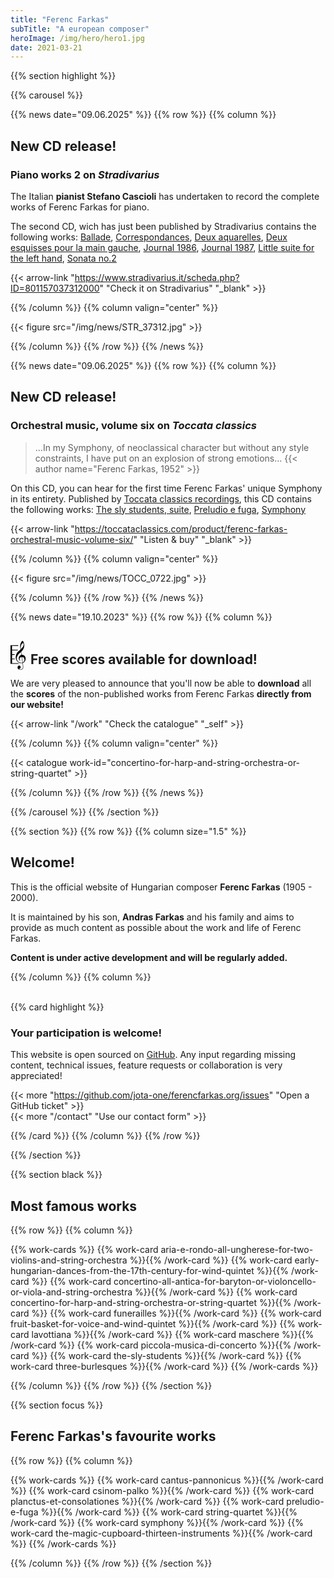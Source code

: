 ```yaml
---
title: "Ferenc Farkas"
subTitle: "A european composer"
heroImage: /img/hero/hero1.jpg
date: 2021-03-21
---
```


{{% section highlight %}}

{{% carousel %}}

{{% news date="09.06.2025" %}}
{{% row %}}
{{% column %}}

## New CD release!
### Piano works 2 on *Stradivarius*

The Italian **pianist Stefano Cascioli** has undertaken to record the complete
works of Ferenc Farkas for piano.

The second CD, wich has just been published by Stradivarius contains the following works:
[Ballade](/work/?r=ballade),
[Correspondances](/work/?r=correspondances),
[Deux aquarelles](/work/?r=deux-aquarelles),
[Deux esquisses pour la main gauche](/work/?r=deux-esquisses-pour-la-main-gauche),
[Journal 1986](/work/?r=journal-1986),
[Journal 1987](/work/?r=journal-1987),
[Little suite for the left hand](/work/?r=little-suite-for-the-left-hand),
[Sonata no.2](/work/?r=sonata-1-for-piano)

{{< arrow-link "https://www.stradivarius.it/scheda.php?ID=801157037312000" "Check it on Stradivarius" "_blank" >}}

{{% /column %}}
{{% column valign="center" %}}

{{< figure src="/img/news/STR_37312.jpg" >}}

{{% /column %}}
{{% /row %}}
{{% /news %}}

{{% news date="09.06.2025" %}}
{{% row %}}
{{% column %}}
## New CD release!
### Orchestral music, volume six on *Toccata classics*

> ...In my Symphony, of neoclassical character but without any style constraints,
> I have put on an explosion of strong emotions…
> {{< author name="Ferenc Farkas, 1952" >}}

On this CD, you can hear for the first time Ferenc Farkas' unique Symphony in its entirety.
Published by [Toccata classics recordings](https://toccataclassics.com),
this CD contains the following works:
[The sly students, suite](/work/?q=sly&showID&s=t.asc), [Preludio e fuga](/work/?r=preludio-e-fuga), [Symphony](/work/?r=symphony)

{{< arrow-link "https://toccataclassics.com/product/ferenc-farkas-orchestral-music-volume-six/" "Listen & buy" "_blank" >}}

{{% /column %}}
{{% column valign="center" %}}

{{< figure src="/img/news/TOCC_0722.jpg" >}}

{{% /column %}}
{{% /row %}}
{{% /news %}}

{{% news date="19.10.2023" %}}
{{% row %}}
{{% column %}}

## <svg width='27' height='48' viewBox='0 0 18 32' fill='black' style="margin: 0 0 -0.65rem"><path fill-rule='evenodd' clip-rule='evenodd' d='M11.6799 30.8562C10.8434 31.2382 10.0124 31.1622 9.12694 30.4997C9.24367 30.4392 9.34789 30.3864 9.44381 30.3381C9.65237 30.233 9.81938 30.1489 9.97794 30.0517C10.6649 29.6257 10.9699 28.9067 10.8099 28.1282C10.6759 27.4807 10.1004 26.9162 9.47844 26.8212C8.73844 26.7072 8.09244 27.0902 7.75794 27.8417C7.23944 28.9962 7.56294 30.3092 8.61744 30.8867C9.20894 31.2087 9.89244 31.4457 10.5509 31.4922C12.3809 31.6237 13.8149 30.0637 13.6424 28.2172C13.5694 27.0442 13.3364 25.2197 13.1799 24.0972C13.1799 24.0972 13.2994 24.0562 13.6664 23.8567C14.6754 23.3097 15.4109 22.4227 15.8334 21.2827C16.9409 18.2997 15.2019 15.4277 12.2474 15.3522C12.1739 15.3508 12.0999 15.3361 12.0159 15.3194C11.9772 15.3117 11.9363 15.3036 11.8924 15.2962L11.3969 12.1652C11.5845 12.0002 11.7678 11.8307 11.9469 11.6567C14.8714 8.75366 15.5269 4.93366 13.6049 1.18866C13.1579 0.316159 12.7074 0.283659 12.0729 1.03066C11.8962 1.23996 11.7434 1.47435 11.5914 1.70752C11.5731 1.7356 11.5548 1.76366 11.5364 1.79166C10.3449 3.60416 10.0729 5.67466 10.4064 7.77316C10.5214 8.50616 10.6184 9.76866 10.6184 9.76866C10.6184 9.76866 9.75444 10.6247 9.16294 11.0677C7.61094 12.2287 6.43094 13.8147 5.87294 15.8197C4.50694 20.7097 7.99644 24.4352 11.5064 24.3097C11.9279 24.2947 12.3624 24.2547 12.7899 24.2052C13.0149 25.6357 13.2239 27.4127 13.2504 28.5427C13.2769 29.6722 12.5634 30.4527 11.6799 30.8562ZM12.4739 22.1463C12.5504 22.6414 12.6273 23.1396 12.7029 23.6422L12.7009 23.6432C10.6909 24.0747 9.00244 23.5697 7.67094 21.9422C6.42744 20.4262 6.35844 18.7392 7.17444 16.9527C8.03594 15.0742 9.41794 13.7477 11.0289 12.4672C11.1949 13.5442 11.3374 14.4772 11.4799 15.4157C9.87994 16.1362 8.75844 17.2427 8.80394 19.2062C8.83994 20.6202 9.69844 21.7657 10.8769 22.1422C10.7797 22.0159 10.684 21.8989 10.5918 21.7862C10.4015 21.5536 10.2263 21.3395 10.0844 21.1007C9.32844 19.8197 9.86244 18.2247 11.1514 17.8427C11.6029 17.7082 11.8474 17.7762 11.9244 18.3752C12.0852 19.6282 12.2781 20.8774 12.4739 22.1463ZM13.9999 5.06416C13.5764 6.91416 12.3859 8.15266 10.9899 9.41916L10.9874 9.41816C10.8274 7.37466 10.9579 5.55666 11.9164 3.90816C12.0664 3.65066 12.3019 3.41466 12.5469 3.26066C13.1924 2.85466 13.7699 3.12116 13.9404 3.90816C14.0204 4.28066 14.0829 4.70466 13.9999 5.06416ZM12.6504 20.6137C12.5132 19.6638 12.3753 18.7091 12.2344 17.7602C13.7769 17.6617 14.5889 18.3612 14.8284 19.8662C15.1124 21.6442 14.4759 23.0787 13.0734 23.5147C12.9315 22.5604 12.7913 21.5896 12.6504 20.6137Z'/><path d='M0.0025 5.16921V5.16821L0 5.16921C0.000833416 5.16921 0.00166675 5.16921 0.0025 5.16921Z'/><path d='M8.23813 5.16942V5.91671L1.66743 5.90871L1.68493 9.94871H8.23813L7.50925 10.6892L1.68493 10.6812V14.7212H4.63636L4.09088 15.4527H1.68493V19.4927H4.45453L4.63636 20.2312L1.68493 20.2242V24.2542H7.83654L9.54573 25.0007H0.0025V5.16921C6.88345 5.17034 8.07101 5.16977 8.23813 5.16942Z'/></svg> Free scores available for download!

We are very pleased to announce that you'll now be able to
**download** all the **scores** of the non-published works from
Ferenc Farkas **directly from our website!**

{{< arrow-link "/work" "Check the catalogue" "_self" >}}

{{% /column %}}
{{% column valign="center" %}}

{{< catalogue work-id="concertino-for-harp-and-string-orchestra-or-string-quartet" >}}

{{% /column %}}
{{% /row %}}
{{% /news %}}

{{% /carousel %}}
{{% /section %}}

{{% section %}}
{{% row %}}
{{% column size="1.5" %}}
## Welcome!

This is the official website of Hungarian composer **Ferenc Farkas** (1905 - 2000).

It is maintained by his son, **Andras Farkas** and his family and aims to provide
as much content as possible about the work and life of Ferenc Farkas.

**Content is under active development and will be regularly added.**

<!--
We currently focus on fullfiling the [catalogue of works](/work) which contains
more than 800 works. We've planned to add musical samples, images and contextual
information for the most famous and played works.
-->

{{% /column %}}
{{% column %}}

<br>
{{% card highlight %}}

### Your participation is welcome!

This website is open sourced on [GitHub](https://github.com/jota-one/ferencfarkas.org).
Any input regarding missing content, technical issues, feature requests or
collaboration is very appreciated!

{{< more "https://github.com/jota-one/ferencfarkas.org/issues" "Open a GitHub ticket" >}}
<br/>
{{< more "/contact" "Use our contact form" >}}

{{% /card %}}
{{% /column %}}
{{% /row %}}

{{% /section %}}

{{% section black %}}
## Most famous works

{{% row %}}
{{% column %}}

{{% work-cards %}}
{{% work-card aria-e-rondo-all-ungherese-for-two-violins-and-string-orchestra %}}{{% /work-card %}}
{{% work-card early-hungarian-dances-from-the-17th-century-for-wind-quintet %}}{{% /work-card %}}
{{% work-card concertino-all-antica-for-baryton-or-violoncello-or-viola-and-string-orchestra %}}{{% /work-card %}}
{{% work-card concertino-for-harp-and-string-orchestra-or-string-quartet %}}{{% /work-card %}}
{{% work-card funerailles  %}}{{% /work-card %}}
{{% work-card fruit-basket-for-voice-and-wind-quintet %}}{{% /work-card %}}
{{% work-card lavottiana %}}{{% /work-card %}}
{{% work-card maschere %}}{{% /work-card %}}
{{% work-card piccola-musica-di-concerto %}}{{% /work-card %}}
{{% work-card the-sly-students %}}{{% /work-card %}}
{{% work-card three-burlesques %}}{{% /work-card %}}
{{% /work-cards %}}

{{% /column %}}
{{% /row %}}
{{% /section %}}

{{% section focus %}}
## Ferenc Farkas's favourite works

{{% row %}}
{{% column %}}

{{% work-cards %}}
{{% work-card cantus-pannonicus %}}{{% /work-card %}}
{{% work-card csinom-palko %}}{{% /work-card %}}
{{% work-card planctus-et-consolationes %}}{{% /work-card %}}
{{% work-card preludio-e-fuga %}}{{% /work-card %}}
{{% work-card string-quartet %}}{{% /work-card %}}
{{% work-card symphony %}}{{% /work-card %}}
{{% work-card the-magic-cupboard-thirteen-instruments %}}{{% /work-card %}}
{{% /work-cards %}}

{{% /column %}}
{{% /row %}}
{{% /section %}}

